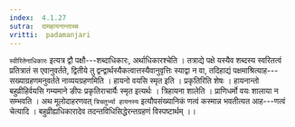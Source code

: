 ```yaml
---
index:  4.1.27
sutra:  दामहायनान्ताच्च
vritti:  padamanjari
---
```


`स्वीरितेनाधिकारः` इत्यत्र द्वौ पक्षौ---शब्दाधिकारः, अर्थाधिकारश्चेति । तत्राद्ये पक्षे यस्यैव शब्दस्य स्वरितत्वं प्रतित्रातं स एवानुवर्तते, द्वितीये तु द्वन्द्वार्थस्यैकत्वात्तस्यैवानुवृत्तिः स्याद्वा न वा, तदिहाद्यं पक्षमाश्रित्याह---सख्याग्रहणमनुवर्तते नाव्ययग्रहणमिति ।
हायनो वयसि स्मृत इति । प्रकृतिरिति शेषः । हायनान्तो बहुव्रीहिर्वयसि गम्यमाने ङीपः प्रकृतिराचार्यैः स्मृत इत्यर्थः । त्रिहायना शालेति । प्राणिधर्मो वयः शालाया न सम्भवति । अथ मूलोदाहरणवत् `त्रिचतुर्भ्या हायनस्य` इत्यौपसंख्यानिकं णत्वं कस्मान्न भवतीत्यत आह---णत्वं चेत्यादि । बहुव्रीह्यधिकारादेव तदन्तविधिसिद्धेरन्तग्रहणं विस्पष्टार्थम् ।।
